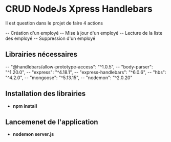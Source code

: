# CRUD NodeJs Xpress Handlebars

Il est question dans le projet de faire 4 actions 

-- Création d'un employé 
-- Mise à jour d'un employé
-- Lecture de la liste des employé
-- Suppression d'un employé

## Librairies nécessaires ##

-- "@handlebars/allow-prototype-access": "^1.0.5",
-- "body-parser": "^1.20.0",
-- "express": "^4.18.1",
-- "express-handlebars": "^6.0.6",
-- "hbs": "^4.2.0",
-- "mongoose": "^5.13.15",
-- "nodemon": "^2.0.20"

## Installation des librairies ##
- <b>npm install</b>

## Lancemenet de l'application ##
- <b>nodemon server.js </b>
